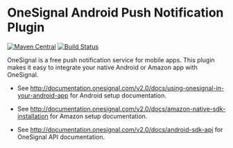 OneSignal Android Push Notification Plugin
====================================

[![Maven Central](https://maven-badges.herokuapp.com/maven-central/com.onesignal/OneSignal/badge.svg)](https://maven-badges.herokuapp.com/maven-central/com.onesignal/OneSignal)
[![Build Status](https://travis-ci.org/OneSignal/OneSignal-Android-SDK.svg?branch=master)](https://travis-ci.org/OneSignal/OneSignal-Android-SDK)

OneSignal is a free push notification service for mobile apps. This plugin makes it easy to integrate your native Android or Amazon app with OneSignal.

- See http://documentation.onesignal.com/v2.0/docs/using-onesignal-in-your-android-app for Android setup documentation.
- See http://documentation.onesignal.com/v2.0/docs/amazon-native-sdk-installation for Amazon setup documentation.

- See http://documentation.onesignal.com/v2.0/docs/android-sdk-api for OneSignal API documentation.
